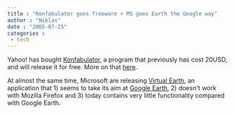 ```yaml
---
title : "Konfabulator goes freeware + MS goes Earth the Google way"
author : "Niklas"
date : "2005-07-25"
categories : 
 - tech
---
```


Yahoo! has bought [Konfabulator](http://www.konfabulator.com), a program that previously has cost 20USD, and will release it for free. More on that [here](http://www.macworld.com/news/2005/07/24/konfabulator/index.php).

At almost the same time, Microsoft are releasing [Virtual Earth](http://www.virtualearth.com), an application that 1) seems to take its aim at [Google Earth](https://niklasblog.com/?p=681), 2) doesn't work with Mozilla Firefox and 3) today contains very little functionality compared with Google Earth.
